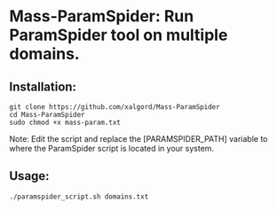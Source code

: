 # Mass-ParamSpider: Run ParamSpider tool on multiple domains.

## Installation:
```
git clone https://github.com/xalgord/Mass-ParamSpider
cd Mass-ParamSpider
sudo chmod +x mass-param.txt
```

Note: Edit the script and replace the [PARAMSPIDER_PATH] variable to where the ParamSpider script is located in your system. 

## Usage:
```
./paramspider_script.sh domains.txt
```
